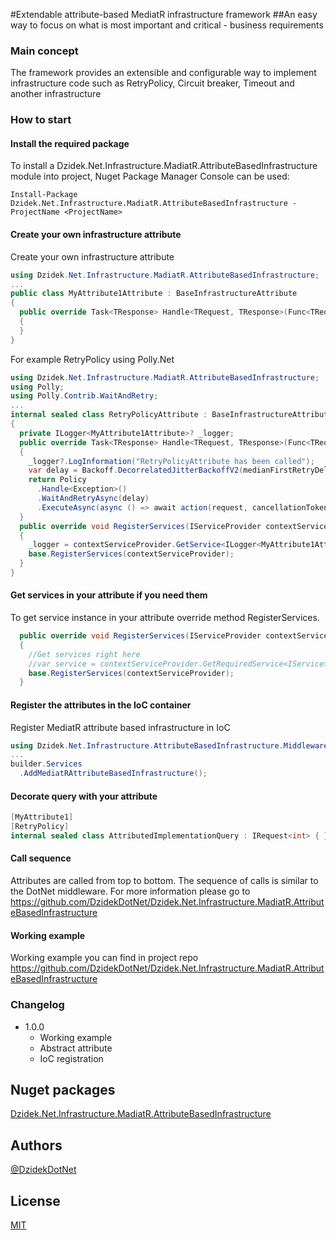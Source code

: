 #Extendable attribute-based MediatR infrastructure framework
##An easy way to focus on what is most important and critical - business requirements

### Main concept
The framework provides an extensible and configurable way to implement infrastructure code such as RetryPolicy, Circuit breaker, Timeout and another infrastructure

### How to start
#### Install the required package

To install a Dzidek.Net.Infrastructure.MadiatR.AttributeBasedInfrastructure module into project, Nuget Package Manager Console can be used:

```
Install-Package Dzidek.Net.Infrastructure.MadiatR.AttributeBasedInfrastructure -ProjectName <ProjectName>
```

#### Create your own infrastructure attribute
Create your own infrastructure attribute
```csharp
using Dzidek.Net.Infrastructure.MadiatR.AttributeBasedInfrastructure;
...
public class MyAttribute1Attribute : BaseInfrastructureAttribute
{
  public override Task<TResponse> Handle<TRequest, TResponse>(Func<TRequest, CancellationToken, Task<TResponse>> action, TRequest request, CancellationToken cancellationToken)
  {
  }
}
```
For example RetryPolicy using Polly.Net
```csharp
using Dzidek.Net.Infrastructure.MadiatR.AttributeBasedInfrastructure;
using Polly;
using Polly.Contrib.WaitAndRetry;
...
internal sealed class RetryPolicyAttribute : BaseInfrastructureAttribute
{
  private ILogger<MyAttribute1Attribute>? _logger;
  public override Task<TResponse> Handle<TRequest, TResponse>(Func<TRequest, CancellationToken, Task<TResponse>> action, TRequest request, CancellationToken cancellationToken)
  {
    _logger?.LogInformation("RetryPolicyAttribute has been called");
    var delay = Backoff.DecorrelatedJitterBackoffV2(medianFirstRetryDelay: TimeSpan.FromSeconds(1), retryCount: 5);
    return Policy
      .Handle<Exception>()
      .WaitAndRetryAsync(delay)
      .ExecuteAsync(async () => await action(request, cancellationToken));
  }
  public override void RegisterServices(IServiceProvider contextServiceProvider)
  {
    _logger = contextServiceProvider.GetService<ILogger<MyAttribute1Attribute>>();
    base.RegisterServices(contextServiceProvider);
  }
}
```

#### Get services in your attribute if you need them
To get service instance in your attribute override method RegisterServices.
```csharp
  public override void RegisterServices(IServiceProvider contextServiceProvider)
  {
    //Get services right here
    //var service = contextServiceProvider.GetRequiredService<IService>();
    base.RegisterServices(contextServiceProvider);
  }
```

#### Register the attributes in the IoC container
Register MediatR attribute based infrastructure in IoC
```csharp
using Dzidek.Net.Infrastructure.AttributeBasedInfrastructure.Middlewares;
...
builder.Services
  .AddMediatRAttributeBasedInfrastructure();
```

#### Decorate query with your attribute
```csharp
[MyAttribute1]
[RetryPolicy]
internal sealed class AttributedImplementationQuery : IRequest<int> { }
```

#### Call sequence
Attributes are called from top to bottom.
The sequence of calls is similar to the DotNet middleware.
For more information please go to https://github.com/DzidekDotNet/Dzidek.Net.Infrastructure.MadiatR.AttributeBasedInfrastructure

#### Working example
Working example you can find in project repo https://github.com/DzidekDotNet/Dzidek.Net.Infrastructure.MadiatR.AttributeBasedInfrastructure

### Changelog
- 1.0.0
  - Working example
  - Abstract attribute
  - IoC registration

## Nuget packages
[Dzidek.Net.Infrastructure.MadiatR.AttributeBasedInfrastructure](https://www.nuget.org/packages/Dzidek.Net.Infrastructure.MadiatR.AttributeBasedInfrastructure)

## Authors
[@DzidekDotNet](https://www.github.com/DzidekDotNet)

## License
[MIT](https://github.com/DzidekDotNet/Dzidek.Net.Infrastructure.MadiatR.AttributeBasedInfrastructure/blob/main/LICENSE)